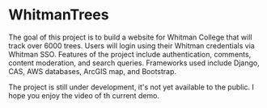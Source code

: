 # WhitmanTrees
The goal of this project is to build a website for Whitman College that will track over 6000 trees. Users will login using their Whitman credentials via Whitman SSO. Features of the project include authentication, comments, content moderation, and search queries. Frameworks used include Django, CAS, AWS databases, ArcGIS map, and Bootstrap.

The project is still under development, it's not yet available to the public. I hope you enjoy the video of th current demo.
